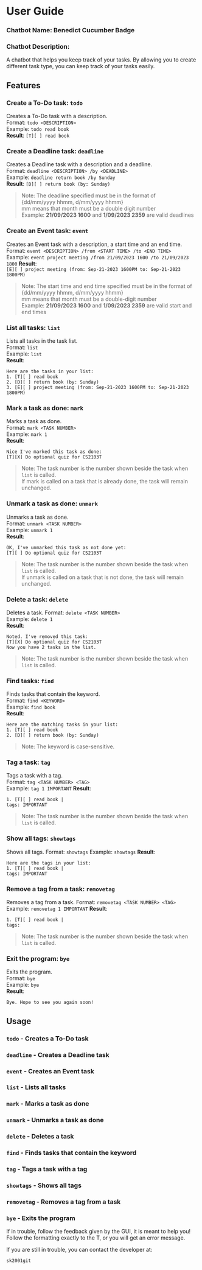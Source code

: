 # User Guide
### Chatbot Name: Benedict Cucumber Badge
### Chatbot Description:   
A chatbot that helps you keep track of your tasks.
By allowing you to create different task type, you can keep track of your tasks easily.

## Features 

### Create a To-Do task: `todo`

Creates a To-Do task with a description.  
Format: `todo <DESCRIPTION>`  
Example: `todo read book`  
**Result**: `[T][ ] read book`

### Create a Deadline task: `deadline`
Creates a Deadline task with a description and a deadline.  
Format: `deadline <DESCRIPTION> /by <DEADLINE>`  
Example: `deadline return book /by Sunday`   
**Result**: `[D][ ] return book (by: Sunday)`

> Note: The deadline specified must be in the format of  
> {dd/mm/yyyy hhmm, d/mm/yyyy hhmm}  
> mm means that month must be a double digit number  
> Example: **21/09/2023 1600** and **1/09/2023 2359** are valid deadlines


### Create an Event task: `event`
Creates an Event task with a description, a start time and an end time.  
Format: `event <DESCRIPTION> /from <START TIME> /to <END TIME>`  
Example: `event project meeting /from 21/09/2023 1600 /to 21/09/2023 1800`
**Result**:   
`[E][ ] project meeting (from: Sep-21-2023 1600PM to: Sep-21-2023 1800PM)`

> Note: The start time and end time specified must be in the format of  
> {dd/mm/yyyy hhmm, d/mm/yyyy hhmm}  
> mm means that month must be a double-digit number  
> Example: **21/09/2023 1600** and **1/09/2023 2359** are valid start and end times 

### List all tasks: `list`
Lists all tasks in the task list.  
Format: `list`  
Example: `list`  
**Result**:
```
Here are the tasks in your list:
1. [T][ ] read book
2. [D][ ] return book (by: Sunday)
3. [E][ ] project meeting (from: Sep-21-2023 1600PM to: Sep-21-2023 1800PM)
```
### Mark a task as done: `mark`
Marks a task as done.  
Format: `mark <TASK NUMBER>`  
Example: `mark 1`  
**Result**:  
```
Nice I've marked this task as done: 
[T][X] Do optional quiz for CS2103T
```

>Note: The task number is the number shown beside the task when `list` is called.      
> If mark is called on a task that is already done, the task will remain unchanged.

### Unmark a task as done: `unmark`
Unmarks a task as done.   
Format: `unmark <TASK NUMBER>`  
Example: `unmark 1`  
**Result**:  
```
OK, I've unmarked this task as not done yet:
[T][ ] Do optional quiz for CS2103T
```
>Note: The task number is the number shown beside the task when `list` is called.  
> If unmark is called on a task that is not done, the task will remain unchanged.

### Delete a task: `delete`
Deletes a task.
Format: `delete <TASK NUMBER>`  
Example: `delete 1`  
**Result**:
```
Noted. I've removed this task:
[T][X] Do optional quiz for CS2103T
Now you have 2 tasks in the list.
```
>Note: The task number is the number shown beside the task when `list` is called.

### Find tasks: `find`
Finds tasks that contain the keyword.  
Format: `find <KEYWORD>`  
Example: `find book`  
**Result**:
```
Here are the matching tasks in your list:
1. [T][ ] read book
2. [D][ ] return book (by: Sunday)
```

>Note: The keyword is case-sensitive.

### Tag a task: `tag`
Tags a task with a tag.  
Format: `tag <TASK NUMBER> <TAG>`  
Example: `tag 1 IMPORTANT`
**Result**:  
```
1. [T][ ] read book | 
tags: IMPORTANT
```

>Note: The task number is the number shown beside the task when `list` is called.

### Show all tags: `showtags`
Shows all tags.
Format: `showtags`
Example: `showtags`
**Result**:  
```
Here are the tags in your list: 
1. [T][ ] read book |
tags: IMPORTANT
```

### Remove a tag from a task: `removetag`
Removes a tag from a task.
Format: `removetag <TASK NUMBER> <TAG>`
Example: `removetag 1 IMPORTANT`
**Result**:  
```
1. [T][ ] read book |
tags:
```

>Note: The task number is the number shown beside the task when `list` is called.


### Exit the program: `bye`
Exits the program.  
Format: `bye`  
Example: `bye`  
**Result**:  
```
Bye. Hope to see you again soon!
```
## Usage

### `todo` - Creates a To-Do task
### `deadline` - Creates a Deadline task
### `event` - Creates an Event task
### `list` - Lists all tasks
### `mark` - Marks a task as done
### `unmark` - Unmarks a task as done
### `delete` - Deletes a task
### `find` - Finds tasks that contain the keyword
### `tag` - Tags a task with a tag
### `showtags` - Shows all tags
### `removetag` - Removes a tag from a task
### `bye` - Exits the program

If in trouble, follow the feedback given by the GUI, it is meant to help you!  
Follow the formatting exactly to the T, or you will get an error message.

If you are still in trouble, you can contact the developer at:  
```
sk2001git
```
